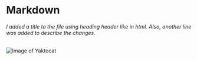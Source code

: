 # Markdown

###### I added a title to the file using heading header like in html. Also, another line was added to describe the changes.


![Image of Yaktocat](https://octodex.github.com/images/yaktocat.png)
